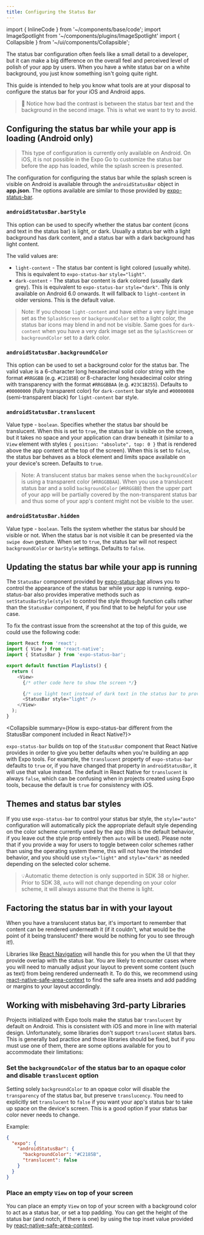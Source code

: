 ```yaml
---
title: Configuring the Status Bar
---
```


import { InlineCode } from '~/components/base/code';
import ImageSpotlight from '~/components/plugins/ImageSpotlight'
import { Collapsible } from '~/ui/components/Collapsible';

The status bar configuration often feels like a small detail to a developer, but it can make a big difference on the overall feel and perceived level of polish of your app by users. When you have a white status bar on a white background, you just know something isn't going quite right.

This guide is intended to help you know what tools are at your disposal to configure the status bar for your iOS and Android apps.

<ImageSpotlight src="/static/images/status-bar-style-comparison.png" alt="A comparison of good and bad status bar styling" />

> 👀 Notice how bad the contrast is between the status bar text and the background in the second image. This is what we want to try to avoid.

## Configuring the status bar while your app is loading (Android only)

> This type of configuration is currently only available on Android. On iOS, it is not possible in the Expo Go to customize the status bar before the app has loaded, while the splash screen is presented.

The configuration for configuring the status bar while the splash screen is visible on Android is available through the `androidStatusBar` object in **app.json**. The options available are similar to those provided by [expo-status-bar](../versions/latest/sdk/status-bar.md).

<Collapsible summary="See the full list of options available to configure the status bar statically on Android">

### `androidStatusBar.barStyle`

This option can be used to specify whether the status bar content (icons and text in the status bar) is light, or dark. Usually a status bar with a light background has dark content, and a status bar with a dark background has light content.

The valid values are:

- `light-content` - The status bar content is light colored (usually white). This is equivalent to `expo-status-bar` `style="light"`.
- `dark-content` - The status bar content is dark colored (usually dark grey). This is equivalent to `expo-status-bar` `style="dark"`. This is only available on Android 6.0 onwards. It will fallback to `light-content` in older versions. This is the default value.

> Note: If you choose `light-content` and have either a very light image set as the `SplashScreen` or `backgroundColor` set to a light color, the status bar icons may blend in and not be visible.
> Same goes for `dark-content` when you have a very dark image set as the `SplashScreen` or `backgroundColor` set to a dark color.

### `androidStatusBar.backgroundColor`

This option can be used to set a background color for the status bar.
The valid value is a 6-character long hexadecimal solid color string with the format `#RRGGBB` (e.g. `#C2185B`) or 8-character long hexadecimal color string with transparency with the format `#RRGGBBAA` (e.g. `#23C1B255`).
Defaults to `#00000000` (fully transparent color) for `dark-content` bar style and `#00000088` (semi-transparent black) for `light-content` bar style.

### `androidStatusBar.translucent`

Value type - `boolean`.
Specifies whether the status bar should be translucent.
When this is set to `true`, the status bar is visible on the screen, but it takes no space and your application can draw beneath it (similar to a `View` element with styles `{ position: "absolute", top: 0 }` that is rendered above the app content at the top of the screen).
When this is set to `false`, the status bar behaves as a block element and limits space available on your device's screen.
Defaults to `true`.

> Note: A translucent status bar makes sense when the `backgroundColor` is using a transparent color (`#RRGGBBAA`).
> When you use a translucent status bar and a solid `backgroundColor` (`#RRGGBB`) then the upper part of your app will be partially covered by the non-transparent status bar and thus some of your app's content might not be visible to the user.

### `androidStatusBar.hidden`

Value type - `boolean`.
Tells the system whether the status bar should be visible or not.
When the status bar is not visible it can be presented via the `swipe down` gesture.
When set to `true`, the status bar will not respect `backgroundColor` or `barStyle` settings.
Defaults to `false`.

</Collapsible>

## Updating the status bar while your app is running

The `StatusBar` component provided by [expo-status-bar](../versions/latest/sdk/status-bar.md) allows you to control the appearance of the status bar while your app is running. expo-status-bar also provides imperative methods such as `setStatusBarStyle(style)` to control the style through function calls rather than the `StatusBar` component, if you find that to be helpful for your use case.

To fix the contrast issue from the screenshot at the top of this guide, we could use the following code:

```js
import React from 'react';
import { View } from 'react-native';
import { StatusBar } from 'expo-status-bar';

export default function Playlists() {
  return (
    <View>
      {/* other code here to show the screen */}

      {/* use light text instead of dark text in the status bar to provide more contrast with a dark background */}
      <StatusBar style="light" />
    </View>
  );
}
```

<Collapsible summary={<span>How is <InlineCode>expo-status-bar</InlineCode> different from the StatusBar component included in React Native?</span>}>

`expo-status-bar` builds on top of the `StatusBar` component that React Native provides in order to give you better defaults when you're building an app with Expo tools. For example, the `translucent` property of `expo-status-bar` defaults to `true` or, if you have changed that property in `androidStatusBar`, it will use that value instead. The default in React Native for `translucent` is always `false`, which can be confusing when in projects created using Expo tools, because the default is `true` for consistency with iOS.

</Collapsible>

## Themes and status bar styles

If you use `expo-status-bar` to control your status bar style, the `style="auto"` configuration will automatically pick the appropriate default style depending on the color scheme currently used by the app (this is the default behavior, if you leave out the style prop entirely then `auto` will be used). Please note that if you provide a way for users to toggle between color schemes rather than using the operating system theme, this will not have the intended behavior, and you should use `style="light"` and `style="dark"` as needed depending on the selected color scheme.

> 💡Automatic theme detection is only supported in SDK 38 or higher. Prior to SDK 38, `auto` will not change depending on your color scheme, it will always assume that the theme is light.

## Factoring the status bar in with your layout

When you have a translucent status bar, it's important to remember that content can be rendered underneath it (if it couldn't, what would be the point of it being translucent? there would be nothing for you to see through it!).

Libraries like [React Navigation](/guides/routing-and-navigation.md) will handle this for you when the UI that they provide overlap with the status bar. You are likely to encounter cases where you will need to manually adjust your layout to prevent some content (such as text) from being rendered underneath it. To do this, we recommend using [react-native-safe-area-context](../versions/latest/sdk/safe-area-context.md) to find the safe area insets and add padding or margins to your layout accordingly.

## Working with misbehaving 3rd-party Libraries

Projects initialized with Expo tools make the status bar `translucent` by default on Android. This is consistent with iOS and more in line with material design. Unfortunately, some libraries don't support `translucent` status bars. This is generally bad practice and those libraries should be fixed, but if you must use one of them, there are some options available for you to accommodate their limitations:

### Set the `backgroundColor` of the status bar to an opaque color and disable `translucent` option

Setting solely `backgroundColor` to an opaque color will disable the `transparency` of the status bar, but preserve `translucency`.
You need to explicitly set `translucent` to `false` if you want your app's status bar to take up space on the device's screen.
This is a good option if your status bar color never needs to change.

Example:

```json
{
  "expo": {
    "androidStatusBar": {
      "backgroundColor": "#C2185B",
      "translucent": false
    }
  }
}
```

### Place an empty `View` on top of your screen

You can place an empty `View` on top of your screen with a background color to act as a status bar, or set a top padding. You can get the height of the status bar (and notch, if there is one) by using the top inset value provided by [react-native-safe-area-context](../versions/latest/sdk/safe-area-context.md).
